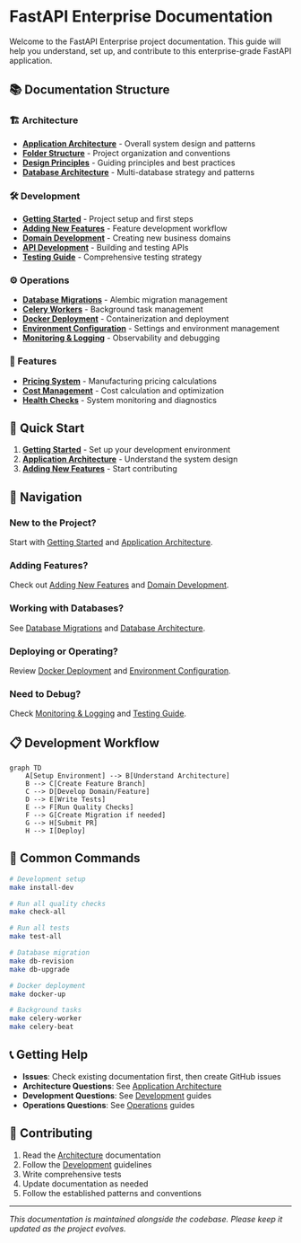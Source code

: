 # FastAPI Enterprise Documentation

Welcome to the FastAPI Enterprise project documentation. This guide will help you understand, set up, and contribute to this enterprise-grade FastAPI application.

## 📚 Documentation Structure

### 🏗️ Architecture
- **[Application Architecture](architecture/application-architecture.md)** - Overall system design and patterns
- **[Folder Structure](architecture/folder-structure.md)** - Project organization and conventions
- **[Design Principles](architecture/design-principles.md)** - Guiding principles and best practices
- **[Database Architecture](architecture/database-architecture.md)** - Multi-database strategy and patterns

### 🛠️ Development
- **[Getting Started](development/getting-started.md)** - Project setup and first steps
- **[Adding New Features](development/adding-features.md)** - Feature development workflow
- **[Domain Development](development/domain-development.md)** - Creating new business domains
- **[API Development](development/api-development.md)** - Building and testing APIs
- **[Testing Guide](development/testing.md)** - Comprehensive testing strategy

### ⚙️ Operations
- **[Database Migrations](operations/database-migrations.md)** - Alembic migration management
- **[Celery Workers](operations/celery-workers.md)** - Background task management
- **[Docker Deployment](operations/docker-deployment.md)** - Containerization and deployment
- **[Environment Configuration](operations/environment-config.md)** - Settings and environment management
- **[Monitoring & Logging](operations/monitoring-logging.md)** - Observability and debugging

### 🚀 Features
- **[Pricing System](features/pricing-system.md)** - Manufacturing pricing calculations
- **[Cost Management](features/cost-management.md)** - Cost calculation and optimization
- **[Health Checks](features/health-checks.md)** - System monitoring and diagnostics

## 🎯 Quick Start

1. **[Getting Started](development/getting-started.md)** - Set up your development environment
2. **[Application Architecture](architecture/application-architecture.md)** - Understand the system design
3. **[Adding New Features](development/adding-features.md)** - Start contributing

## 🧭 Navigation

### New to the Project?
Start with [Getting Started](development/getting-started.md) and [Application Architecture](architecture/application-architecture.md).

### Adding Features?
Check out [Adding New Features](development/adding-features.md) and [Domain Development](development/domain-development.md).

### Working with Databases?
See [Database Migrations](operations/database-migrations.md) and [Database Architecture](architecture/database-architecture.md).

### Deploying or Operating?
Review [Docker Deployment](operations/docker-deployment.md) and [Environment Configuration](operations/environment-config.md).

### Need to Debug?
Check [Monitoring & Logging](operations/monitoring-logging.md) and [Testing Guide](development/testing.md).

## 📋 Development Workflow

```mermaid
graph TD
    A[Setup Environment] --> B[Understand Architecture]
    B --> C[Create Feature Branch]
    C --> D[Develop Domain/Feature]
    D --> E[Write Tests]
    E --> F[Run Quality Checks]
    F --> G[Create Migration if needed]
    G --> H[Submit PR]
    H --> I[Deploy]
```

## 🔧 Common Commands

```bash
# Development setup
make install-dev

# Run all quality checks
make check-all

# Run all tests
make test-all

# Database migration
make db-revision
make db-upgrade

# Docker deployment
make docker-up

# Background tasks
make celery-worker
make celery-beat
```

## 📞 Getting Help

- **Issues**: Check existing documentation first, then create GitHub issues
- **Architecture Questions**: See [Application Architecture](architecture/application-architecture.md)
- **Development Questions**: See [Development](development/) guides
- **Operations Questions**: See [Operations](operations/) guides

## 🤝 Contributing

1. Read the [Architecture](architecture/) documentation
2. Follow the [Development](development/) guidelines
3. Write comprehensive tests
4. Update documentation as needed
5. Follow the established patterns and conventions

---

*This documentation is maintained alongside the codebase. Please keep it updated as the project evolves.*
